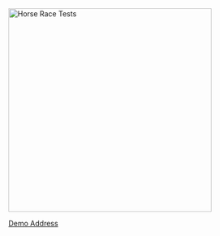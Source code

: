 <img src="https://horseracetests.xyz/images/horse-race-tests-speed1.png" alt="Horse Race Tests" width="400">

[Demo Address](https://horseracetests.xyz/game/CarGames/horse-race-tests-speed.html)
